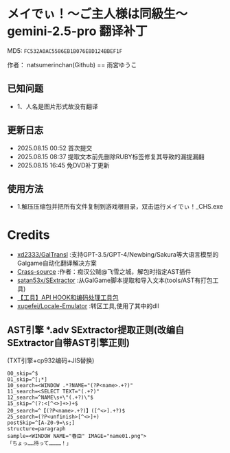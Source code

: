 # メイでぃ！～ご主人様は同級生～ gemini-2.5-pro 翻译补丁

MD5: `FC532A0AC5586EB1B076E8D124BBEF1F`

作者： natsumerinchan(Github) == 雨宮ゆうこ

## 已知问题
- 1、人名是图片形式故没有翻译

## 更新日志
- 2025.08.15 00:52 首次提交
- 2025.08.15 08:37 提取文本前先删除RUBY标签修复其导致的漏提漏翻
- 2025.08.15 16:45 免DVD补丁更新

## 使用方法
- 1.解压压缩包并把所有文件复制到游戏根目录，双击运行メイでぃ！_CHS.exe

# Credits

- [xd2333/GalTransl](https://github.com/xd2333/GalTransl.git) :支持GPT-3.5/GPT-4/Newbing/Sakura等大语言模型的Galgame自动化翻译解决方案
- [Crass-source](https://github.com/shangjiaxuan/Crass-source.git) :作者：痴汉公贼@飞雪之城，解包时指定AST插件
- [satan53x/SExtractor](https://github.com/satan53x/SExtractor.git) :从GalGame脚本提取和导入文本(tools/AST有打包工具)
- [【工具】API HOOK和编码处理工具包](https://www.ai2.moe/topic/29225-【工具】api-hook和编码处理工具包)
- [xupefei/Locale-Emulator](https://github.com/xupefei/Locale-Emulator.git) :转区工具,使用了其中的dll

## AST引擎 *.adv SExtractor提取正则(改编自SExtractor自带AST引擎正则)
(TXT引擎+cp932编码+JIS替换)
```
00_skip=^$
01_skip=^[;*]
10_search=<WINDOW .*?NAME="(?P<name>.+?)"
11_search=<SELECT TEXT="(.+?)"
12_search=^NAME\s+\"(.+?)\"$
15_skip=^(?:<[^<>]+>)+$
20_search=^【(?P<name>.+?)】([^<>].+?)$
25_search=(?P<unfinish>[^<>]+)
postSkip=^[A-Z0-9=\s;]
structure=paragraph
sample=<WINDOW NAME="春臣" IMAGE="name01.png">
「ちょっ……待って…………！」
```
